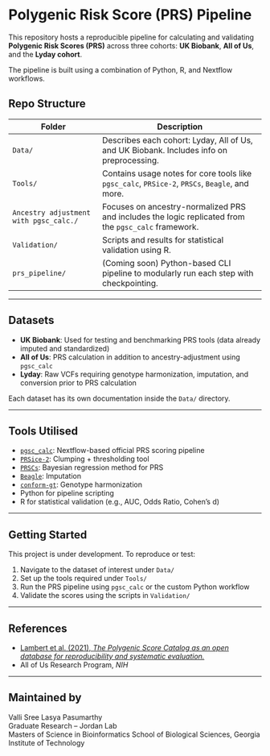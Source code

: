 # Polygenic Risk Score (PRS) Pipeline

This repository hosts a reproducible pipeline for calculating and validating **Polygenic Risk Scores (PRS)** across three cohorts: **UK Biobank**, **All of Us**, and the **Lyday cohort**.

The pipeline is built using a combination of Python, R, and Nextflow workflows.

## Repo Structure

| Folder | Description |
|--------|-------------|
| `Data/` | Describes each cohort: Lyday, All of Us, and UK Biobank. Includes info on preprocessing. |
| `Tools/` | Contains usage notes for core tools like `pgsc_calc`, `PRSice-2`, `PRSCs`, `Beagle`, and more. |
| `Ancestry adjustment with pgsc_calc./` | Focuses on ancestry-normalized PRS and includes the logic replicated from the `pgsc_calc` framework. |
| `Validation/` | Scripts and results for statistical validation using R. |
| `prs_pipeline/` | (Coming soon) Python-based CLI pipeline to modularly run each step with checkpointing. |

---

## Datasets

- **UK Biobank**: Used for testing and benchmarking PRS tools (data already imputed and standardized)
- **All of Us**: PRS calculation in addition to ancestry-adjustment using `pgsc_calc`
- **Lyday**: Raw VCFs requiring genotype harmonization, imputation, and conversion prior to PRS calculation

Each dataset has its own documentation inside the `Data/` directory.

---

## Tools Utilised

- [`pgsc_calc`](https://www.pgscatalog.org/): Nextflow-based official PRS scoring pipeline
- [`PRSice-2`](https://www.prsice.info/): Clumping + thresholding tool
- [`PRSCs`](https://github.com/getian107/PRScs): Bayesian regression method for PRS
- [`Beagle`](https://faculty.washington.edu/browning/beagle/beagle.html): Imputation
- [`conform-gt`](https://faculty.washington.edu/browning/conform-gt.html): Genotype harmonization
- Python for pipeline scripting
- R for statistical validation (e.g., AUC, Odds Ratio, Cohen’s d)

---

##  Getting Started

This project is under development. To reproduce or test:
1. Navigate to the dataset of interest under `Data/`
2. Set up the tools required under `Tools/`
3. Run the PRS pipeline using `pgsc_calc` or the custom Python workflow
4. Validate the scores using the scripts in `Validation/`


---

## References

- [Lambert et al. (2021), *The Polygenic Score Catalog as an open database for reproducibility and systematic evaluation.*](https://rdcu.be/em0At)
- All of Us Research Program, *NIH*

---

## Maintained by

Valli Sree Lasya Pasumarthy  
Graduate Research – Jordan Lab  
Masters of Science in Bioinformatics 
School of Biological Sciences, Georgia Institute of Technology
